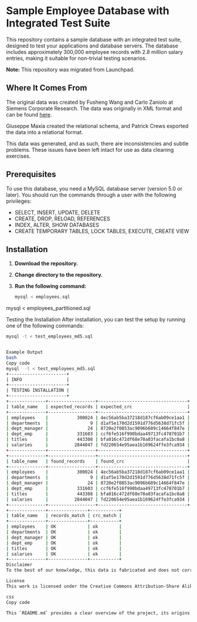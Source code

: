 # Sample Employee Database with Integrated Test Suite

This repository contains a sample database with an integrated test suite, designed to test your applications and database servers. The database includes approximately 300,000 employee records with 2.8 million salary entries, making it suitable for non-trivial testing scenarios.

**Note:** This repository was migrated from Launchpad.

## Where It Comes From

The original data was created by Fusheng Wang and Carlo Zaniolo at Siemens Corporate Research. The data was originally in XML format and can be found [here](http://timecenter.cs.aau.dk/software.htm).

Giuseppe Maxia created the relational schema, and Patrick Crews exported the data into a relational format. 

This data was generated, and as such, there are inconsistencies and subtle problems. These issues have been left intact for use as data cleaning exercises.

## Prerequisites

To use this database, you need a MySQL database server (version 5.0 or later). You should run the commands through a user with the following privileges:

- SELECT, INSERT, UPDATE, DELETE
- CREATE, DROP, RELOAD, REFERENCES
- INDEX, ALTER, SHOW DATABASES
- CREATE TEMPORARY TABLES, LOCK TABLES, EXECUTE, CREATE VIEW

## Installation

1. **Download the repository.**
2. **Change directory to the repository.**
3. **Run the following command:**

   ```bash
   mysql < employees.sql

mysql < employees_partitioned.sql

Testing the Installation
After installation, you can test the setup by running one of the following commands:

   ```bash
   mysql -t < test_employees_md5.sql
   

Example Output
bash
Copy code
mysql  -t < test_employees_md5.sql
+----------------------+
| INFO                 |
+----------------------+
| TESTING INSTALLATION |
+----------------------+
+--------------+------------------+----------------------------------+
| table_name   | expected_records | expected_crc                     |
+--------------+------------------+----------------------------------+
| employees    |           300024 | 4ec56ab5ba37218d187cf6ab09ce1aa1 |
| departments  |                9 | d1af5e170d2d1591d776d5638d71fc5f |
| dept_manager |               24 | 8720e2f0853ac9096b689c14664f847e |
| dept_emp     |           331603 | ccf6fe516f990bdaa49713fc478701b7 |
| titles       |           443308 | bfa016c472df68e70a03facafa1bc0a8 |
| salaries     |          2844047 | fd220654e95aea1b169624ffe3fca934 |
+--------------+------------------+----------------------------------+
+--------------+------------------+----------------------------------+
| table_name   | found_records    | found_crc                        |
+--------------+------------------+----------------------------------+
| employees    |           300024 | 4ec56ab5ba37218d187cf6ab09ce1aa1 |
| departments  |                9 | d1af5e170d2d1591d776d5638d71fc5f |
| dept_manager |               24 | 8720e2f0853ac9096b689c14664f847e |
| dept_emp     |           331603 | ccf6fe516f990bdaa49713fc478701b7 |
| titles       |           443308 | bfa016c472df68e70a03facafa1bc0a8 |
| salaries     |          2844047 | fd220654e95aea1b169624ffe3fca934 |
+--------------+------------------+----------------------------------+
+--------------+---------------+-----------+
| table_name   | records_match | crc_match |
+--------------+---------------+-----------+
| employees    | OK            | ok        |
| departments  | OK            | ok        |
| dept_manager | OK            | ok        |
| dept_emp     | OK            | ok        |
| titles       | OK            | ok        |
| salaries     | OK            | ok        |
+--------------+---------------+-----------+
Disclaimer
To the best of our knowledge, this data is fabricated and does not correspond to real people. Any similarity to existing individuals is purely coincidental.

License
This work is licensed under the Creative Commons Attribution-Share Alike 3.0 Unported License. For more details, visit Creative Commons License.

css
Copy code

This `README.md` provides a clear overview of the project, its origins, installation instructions, testing procedures, and licensing information.





